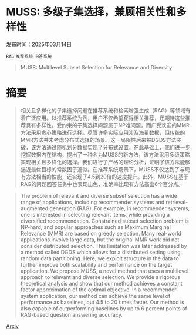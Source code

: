 # MUSS: 多级子集选择，兼顾相关性和多样性

发布时间：2025年03月14日

`RAG` `推荐系统` `问答系统`

> MUSS: Multilevel Subset Selection for Relevance and Diversity

# 摘要

> 相关且多样化的子集选择问题在推荐系统和检索增强生成（RAG）等领域有着广泛应用。以推荐系统为例，用户不仅希望获得相关推荐，还期待这些推荐具有多样性。受约束的子集选择问题属于NP难问题，而广受欢迎的MMR方法采用贪心策略进行选择。尽管许多实际应用涉及海量数据，但传统的MMR方法并未考虑分布式选择的场景。这一局限性后来被DGDS方法突破，该方法通过随机划分数据实现了分布式设置。在此基础上，我们进一步挖掘数据内在结构，提出了一种名为MUSS的新方法，该方法采用多级策略实现相关且多样化的选择。我们进行了严格的理论分析，证明了该方法能够逼近最优目标的常数因子近似。在推荐系统场景下，MUSS不仅达到了与现有方法相当的性能，还实现了4.5到20倍的速度提升。此外，MUSS在基于RAG的问题回答任务中也表现出色，准确率比现有方法高出6个百分点。


> The problem of relevant and diverse subset selection has a wide range of applications, including recommender systems and retrieval-augmented generation (RAG). For example, in recommender systems, one is interested in selecting relevant items, while providing a diversified recommendation. Constrained subset selection problem is NP-hard, and popular approaches such as Maximum Marginal Relevance (MMR) are based on greedy selection. Many real-world applications involve large data, but the original MMR work did not consider distributed selection. This limitation was later addressed by a method called DGDS which allows for a distributed setting using random data partitioning. Here, we exploit structure in the data to further improve both scalability and performance on the target application. We propose MUSS, a novel method that uses a multilevel approach to relevant and diverse selection. We provide a rigorous theoretical analysis and show that our method achieves a constant factor approximation of the optimal objective. In a recommender system application, our method can achieve the same level of performance as baselines, but 4.5 to 20 times faster. Our method is also capable of outperforming baselines by up to 6 percent points of RAG-based question answering accuracy.

[Arxiv](https://arxiv.org/abs/2503.11126)